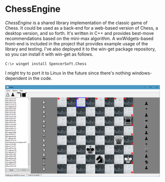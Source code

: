 # ChessEngine

*ChessEngine* is a shared library implementation of the classic game of Chess.  It could be used as a back-end for a web-based version of Chess, a desktop version, and so forth.  It's written in C++ and provides best-move recommendations based on the mini-max algorithm.  A wxWidgets-based front-end is included in the project that provides example usage of the library and testing.  I've also deployed it to the win-get package repository, so you can install it with win-get as follows.

```
C:\> winget install SpencerSoft.Chess
```

I might try to port it to Linux in the future since there's nothing windows-dependent in the code.

![snapshot](https://github.com/spencerparkin/ChessEngine/blob/master/Snapshot.png?raw=true)